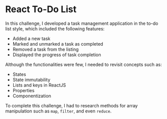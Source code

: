 # React To-Do List

In this challenge, I developed a task management application in the to-do list style, which included the following features:

- Added a new task
- Marked and unmarked a task as completed
- Removed a task from the listing
- Displayed the progress of task completion

Although the functionalities were few, I needed to revisit concepts such as:

- States
- State immutability
- Lists and keys in ReactJS
- Properties
- Componentization

To complete this challenge, I had to research methods for array manipulation such as `map`, `filter`, and even `reduce`.
